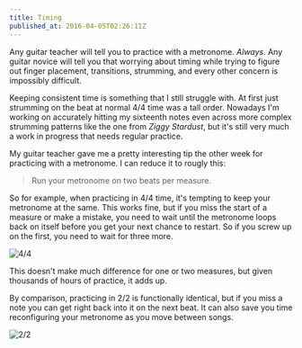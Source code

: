 ```yaml
---
title: Timing
published_at: 2016-04-05T02:26:11Z
---
```


Any guitar teacher will tell you to practice with a metronome. _Always._ Any
guitar novice will tell you that worrying about timing while trying to figure
out finger placement, transitions, strumming, and every other concern is
impossibly difficult.

Keeping consistent time is something that I still struggle with. At first just
strumming on the beat at normal 4/4 time was a tall order. Nowadays I'm working
on accurately hitting my sixteenth notes even across more complex strumming
patterns like the one from _Ziggy Stardust_, but it's still very much a work in
progress that needs regular practice.

My guitar teacher gave me a pretty interesting tip the other week for
practicing with a metronome. I can reduce it to rougly this:

> Run your metronome on two beats per measure.

So for example, when practicing in 4/4 time, it's tempting to keep your
metronome at the same. This works fine, but if you miss the start of a measure
or make a mistake, you need to wait until the metronome loops back on itself
before you get your next chance to restart. So if you screw up on the first,
you need to wait for three more.

![4/4](/assets/fragments/timing/4-4.png)

This doesn't make much difference for one or two measures, but given thousands
of hours of practice, it adds up.

By comparison, practicing in 2/2 is functionally identical, but if you miss a
note you can get right back into it on the next beat. It can also save you time
reconfiguring your metronome as you move between songs.

![2/2](/assets/fragments/timing/2-2.png)
